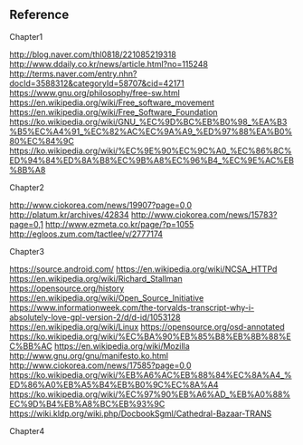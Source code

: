 ## Reference

Chapter1

http://blog.naver.com/thl0818/221085219318
http://www.ddaily.co.kr/news/article.html?no=115248
http://terms.naver.com/entry.nhn?docId=3588312&categoryId=58707&cid=42171
https://www.gnu.org/philosophy/free-sw.html
https://en.wikipedia.org/wiki/Free_software_movement
https://en.wikipedia.org/wiki/Free_Software_Foundation
https://ko.wikipedia.org/wiki/GNU_%EC%9D%BC%EB%B0%98_%EA%B3%B5%EC%A4%91_%EC%82%AC%EC%9A%A9_%ED%97%88%EA%B0%80%EC%84%9C
https://ko.wikipedia.org/wiki/%EC%9E%90%EC%9C%A0_%EC%86%8C%ED%94%84%ED%8A%B8%EC%9B%A8%EC%96%B4_%EC%9E%AC%EB%8B%A8

Chapter2

http://www.ciokorea.com/news/19907?page=0,0
http://platum.kr/archives/42834
http://www.ciokorea.com/news/15783?page=0,1
http://www.ezmeta.co.kr/page/?p=1055
http://egloos.zum.com/tactlee/v/2777174


Chapter3

https://source.android.com/
https://en.wikipedia.org/wiki/NCSA_HTTPd
https://en.wikipedia.org/wiki/Richard_Stallman
https://opensource.org/history
https://en.wikipedia.org/wiki/Open_Source_Initiative
https://www.informationweek.com/the-torvalds-transcript-why-i-absolutely-love-gpl-version-2/d/d-id/1053128
https://en.wikipedia.org/wiki/Linux
https://opensource.org/osd-annotated
https://ko.wikipedia.org/wiki/%EC%BA%90%EB%85%B8%EB%8B%88%EC%BB%AC
https://en.wikipedia.org/wiki/Mozilla
http://www.gnu.org/gnu/manifesto.ko.html
http://www.ciokorea.com/news/17585?page=0,0
https://ko.wikipedia.org/wiki/%EB%A6%AC%EB%88%84%EC%8A%A4_%ED%86%A0%EB%A5%B4%EB%B0%9C%EC%8A%A4
https://ko.wikipedia.org/wiki/%EC%97%90%EB%A6%AD_%EB%A0%88%EC%9D%B4%EB%A8%BC%EB%93%9C
https://wiki.kldp.org/wiki.php/DocbookSgml/Cathedral-Bazaar-TRANS

Chapter4
